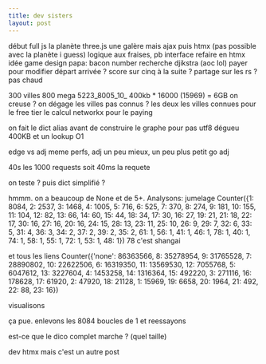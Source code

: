 ```yaml
---
title: dev sisters
layout: post
---
```


début full js la planète three.js
une galère mais ajax puis htmx
(pas possible avec la planète i guess)
logique aux fraises, pb interface
refaire en htmx
idée game design papa: bacon number
recherche djikstra (aoc lol)
payer pour modifier départ arrivée ?
score sur cinq à la suite ?
partage sur les rs ? pas chaud

300 villes 800 mega
5223_8005_10_ 400kb * 16000 (15969) = 6GB
on creuse ? on dégage les villes pas connus ?
les deux
les villes connues pour le free tier
le calcul networkx pour le paying

on fait le dict alias avant de construire le graphe
pour pas utf8 dégueu
400KB et un lookup O1

edge vs adj
meme perfs, adj un peu mieux, un peu plus petit
go adj

40s les 1000 requests soit 40ms la requete

on teste ? puis dict simplifié ?

hmmm. on a beaucoup de None et de 5+. 
Analysons:
jumelage
Counter({1: 8084, 2: 2537, 3: 1468, 4: 1005, 5: 716, 6: 525, 7: 370, 8: 274, 9: 181, 10: 155, 11: 104, 12: 82, 13: 66, 14: 60, 15: 44, 18: 34, 17: 30, 16: 27, 19: 21, 21: 18, 22: 17, 30: 16, 27: 16, 20: 16, 24: 15, 28: 13, 23: 11, 25: 10, 26: 9, 29: 7, 32: 6, 33: 5, 31: 4, 36: 3, 34: 2, 37: 2, 39: 2, 35: 2, 61: 1, 56: 1, 41: 1, 46: 1, 78: 1, 40: 1, 74: 1, 58: 1, 55: 1, 72: 1, 53: 1, 48: 1})
78 c'est shangai

et tous les liens
Counter({'none': 86363566, 8: 35278954, 9: 31765528, 7: 28890802, 10: 22622506, 6: 16319350, 11: 13569530, 12: 7055768, 5: 6047612, 13: 3227604, 4: 1453258, 14: 1316364, 15: 492220, 3: 271116, 16: 178628, 17: 61920, 2: 47920, 18: 21128, 1: 15969, 19: 6658, 20: 1964, 21: 492, 22: 88, 23: 16})

visualisons

ça pue. enlevons les 8084 boucles de 1 et reessayons

est-ce que le dico complet marche ? (quel taille)

dev htmx mais c'est un autre post
